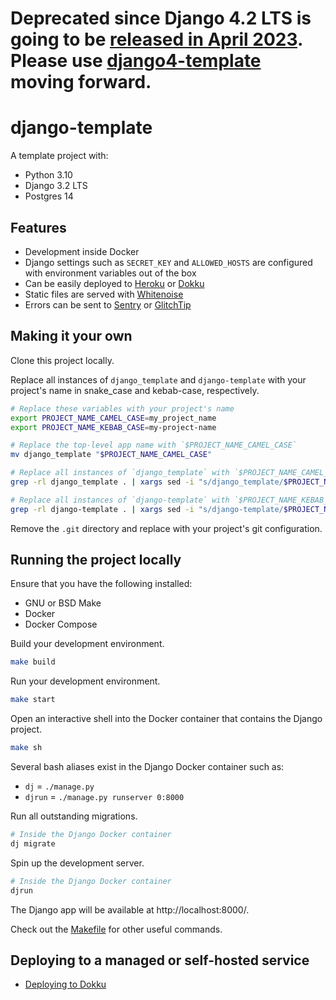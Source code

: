 # Deprecated since Django 4.2 LTS is going to be [released in April 2023](https://docs.djangoproject.com/en/dev/releases/4.2/). Please use [django4-template](https://github.com/b-ggs/django4-template) moving forward.

# django-template

A template project with:

- Python 3.10
- Django 3.2 LTS
- Postgres 14

## Features

- Development inside Docker
- Django settings such as `SECRET_KEY` and `ALLOWED_HOSTS` are configured with environment variables out of the box
- Can be easily deployed to [Heroku][heroku] or [Dokku][dokku]
- Static files are served with [Whitenoise][whitenoise]
- Errors can be sent to [Sentry][sentry] or [GlitchTip][glitchtip]

[heroku]: https://heroku.com
[dokku]: https://dokku.com/
[whitenoise]: http://whitenoise.evans.io/en/stable/
[sentry]: https://sentry.io/
[glitchtip]: https://glitchtip.com/

## Making it your own

Clone this project locally.

Replace all instances of `django_template` and `django-template` with your project's name in snake_case and kebab-case, respectively.

```bash
# Replace these variables with your project's name
export PROJECT_NAME_CAMEL_CASE=my_project_name
export PROJECT_NAME_KEBAB_CASE=my-project-name

# Replace the top-level app name with `$PROJECT_NAME_CAMEL_CASE`
mv django_template "$PROJECT_NAME_CAMEL_CASE"

# Replace all instances of `django_template` with `$PROJECT_NAME_CAMEL_CASE`
grep -rl django_template . | xargs sed -i "s/django_template/$PROJECT_NAME_CAMEL_CASE/g"

# Replace all instances of `django-template` with `$PROJECT_NAME_KEBAB_CASE`
grep -rl django-template . | xargs sed -i "s/django-template/$PROJECT_NAME_KEBAB_CASE/g"
```

Remove the `.git` directory and replace with your project's git configuration.

## Running the project locally

Ensure that you have the following installed:

- GNU or BSD Make
- Docker
- Docker Compose

Build your development environment.

```bash
make build
```

Run your development environment.

```bash
make start
```

Open an interactive shell into the Docker container that contains the Django project.

```bash
make sh
```

Several bash aliases exist in the Django Docker container such as:

- `dj` = `./manage.py`
- `djrun` = `./manage.py runserver 0:8000`

Run all outstanding migrations.

```bash
# Inside the Django Docker container
dj migrate
```

Spin up the development server.

```bash
# Inside the Django Docker container
djrun
```

The Django app will be available at http://localhost:8000/.

Check out the [Makefile](Makefile) for other useful commands.

## Deploying to a managed or self-hosted service

- [Deploying to Dokku](docs/deploying_to_dokku.md)
